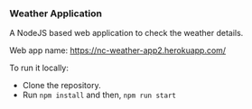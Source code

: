 ### Weather Application

A NodeJS based web application to check the weather details.

Web app name: https://nc-weather-app2.herokuapp.com/

To run it locally: 
 - Clone the repository.
 - Run `npm install` and then, `npm run start`

 
